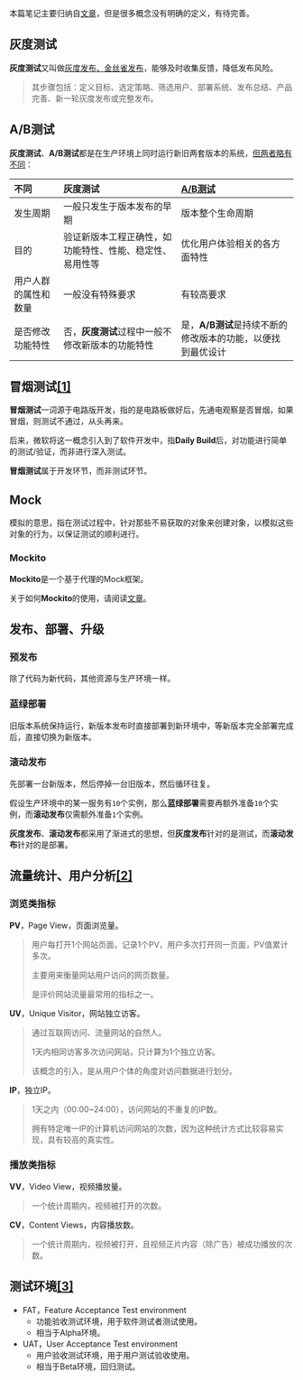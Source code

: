 本篇笔记主要归纳自[文章](https://zhuanlan.zhihu.com/p/124912164)，但是很多概念没有明确的定义，有待完善。



## 灰度测试

**灰度测试**又叫做[灰度发布、金丝雀发布](https://baike.baidu.com/item/灰度发布/7100322)，能够及时收集反馈，降低发布风险。

> 其步骤包括：定义目标、选定策略、筛选用户、部署系统、发布总结、产品完善、新一轮灰度发布或完整发布。



## A/B测试

**灰度测试**、**A/B测试**都是在生产环境上同时运行新旧两套版本的系统，[但两者略有不同](https://www.eyeofcloud.com/abtest-blog/abtest-terminology/4243.html)：

| 不同                 | 灰度测试                                                 | [A/B测试](http://www.eyeofcloud.com/2223.html)              |
| :------------------- | :------------------------------------------------------- | :---------------------------------------------------------- |
| 发生周期             | 一般只发生于版本发布的早期                               | 版本整个生命周期                                            |
| 目的                 | 验证新版本工程正确性，如功能特性、性能、稳定性、易用性等 | 优化用户体验相关的各方面特性                                |
| 用户人群的属性和数量 | 一般没有特殊要求                                         | 有较高要求                                                  |
| 是否修改功能特性     | 否，**灰度测试**过程中一般不修改新版本的功能特性         | 是，**A/B测试**是持续不断的修改版本的功能，以便找到最优设计 |



## 冒烟测试[[1]](https://www.jianshu.com/p/46a2fc4a1d00)

**冒烟测试**一词源于电路版开发，指的是电路板做好后，先通电观察是否冒烟，如果冒烟，则测试不通过，从头再来。

后来，微软将这一概念引入到了软件开发中，指**Daily Build**后，对功能进行简单的测试/验证，而非进行深入测试。

**冒烟测试**属于开发环节，而非测试环节。



## Mock

模拟的意思，指在测试过程中，针对那些不易获取的对象来创建对象，以模拟这些对象的行为，以保证测试的顺利进行。

### Mockito

**Mockito**是一个基于代理的Mock框架。

关于如何**Mockito**的使用，请阅读[文章](https://www.cnblogs.com/ming8006/p/6297333.html)。



## 发布、部署、升级

### 预发布

除了代码为新代码，其他资源与生产环境一样。

### 蓝绿部署

旧版本系统保持运行，新版本发布时直接部署到新环境中，等新版本完全部署完成后，直接切换为新版本。

### 滚动发布

先部署一台新版本，然后停掉一台旧版本，然后循环往复。

假设生产环境中的某一服务有`10`个实例，那么**蓝绿部署**需要再额外准备`10`个实例，而**滚动发布**仅需额外准备`1`个实例。

**灰度发布**、**滚动发布**都采用了渐进式的思想，但**灰度发布**针对的是测试，而**滚动发布**针对的是部署。



## 流量统计、用户分析[[2]](https://zhuanlan.zhihu.com/p/27672009)

### 浏览类指标

**PV**，Page View，页面浏览量。

> 用户每打开1个网站页面，记录1个PV，用户多次打开同一页面，PV值累计多次。
>
> 主要用来衡量网站用户访问的网页数量。
>
> 是评价网站流量最常用的指标之一。

**UV**，Unique Visitor，网站独立访客。

> 通过互联网访问、流量网站的自然人。
>
> 1天内相同访客多次访问网站，只计算为1个独立访客。
>
> 该概念的引入，是从用户个体的角度对访问数据进行划分。

**IP**，独立IP。

> 1天之内（00:00~24:00），访问网站的不重复的IP数。
>
> 拥有特定唯一IP的计算机访问网站的次数，因为这种统计方式比较容易实现，具有较高的真实性。

### 播放类指标

**VV**，Video View，视频播放量。

> 一个统计周期内，视频被打开的次数。

**CV**，Content Views，内容播放数。

> 一个统计周期内，视频被打开，且视频正片内容（除广告）被成功播放的次数。



## 测试环境[[3]](https://blog.csdn.net/cc_want/article/details/89950893)

- FAT，Feature Acceptance Test environment
  - 功能验收测试环境，用于软件测试者测试使用。
  - 相当于Alpha环境。
- UAT，User Acceptance Test environment
  - 用户验收测试环境，用于用户测试验收使用。
  - 相当于Beta环境，回归测试。

